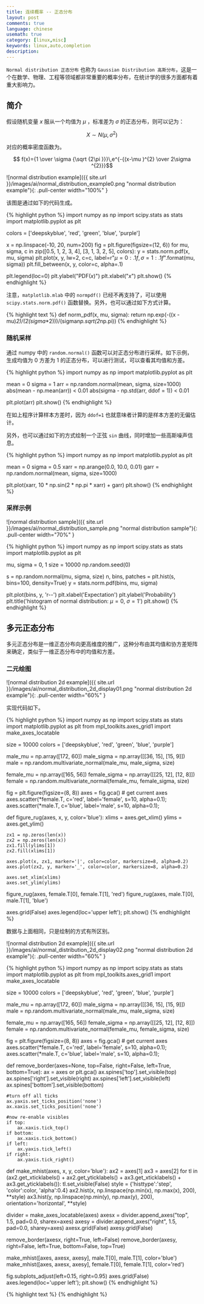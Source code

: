 ```yaml
---
title: 连续概率 -- 正态分布
layout: post
comments: true
language: chinese
usemath: true
category: [linux,misc]
keywords: linux,auto,completion
description:
---
```


`Normal distribution 正态分布` 也称为 `Gaussian Distribution 高斯分布`，这是一个在数学、物理、工程等领域都非常重要的概率分布，在统计学的很多方面都有着重大影响力。

<!-- more -->

## 简介

<!--
均值方差的推导
https://blog.csdn.net/su_jz/article/details/52579723
-->

假设随机变量 $x$ 服从一个均值为 $\mu$ ，标准差为 $\sigma$ 的正态分布，则可以记为：

$$X\sim N(\mu ,\sigma ^{2})$$

对应的概率密度函数为。

$$ f(x)={1 \over \sigma {\sqrt {2\pi }}}\,e^{-{(x-\mu )^{2} \over 2\sigma ^{2}}}$$

![normal distribution example]({{ site.url }}/images/ai/normal_distribution_example0.png "normal distribution example"){: .pull-center width="100%" }

该图是通过如下的代码生成。

{% highlight python %}
import numpy as np
import scipy.stats as stats
import matplotlib.pyplot as plt

colors = ['deepskyblue', 'red', 'green', 'blue', 'purple']

x = np.linspace(-10, 20, num=200)
fig = plt.figure(figsize=(12, 6))
for mu, sigma, c in zip([0.5, 1, 2, 3, 4], [3, 1, 3, 2, 5], colors):
	y = stats.norm.pdf(x, mu, sigma)
	plt.plot(x, y, lw=2, c=c, label=r"$\mu={0:.1f}, \sigma={1:.1f}$".format(mu, sigma))
	plt.fill_between(x, y, color=c, alpha=.1)

plt.legend(loc=0)
plt.ylabel("PDF($x$)")
plt.xlabel("$x$")
plt.show()
{% endhighlight %}

注意，`matplotlib.mlab` 中的 `normpdf()` 已经不再支持了，可以使用 `scipy.stats.norm.pdf()` 函数替换。另外，也可以通过如下方式计算。

{% highlight text %}
def norm_pdf(x, mu, sigma):
    return np.exp(-((x - mu)**2)/(2*(sigma**2)))/(sigma*np.sqrt(2*np.pi))
{% endhighlight %}

### 随机采样

通过 numpy 中的 `random.normal()` 函数可以对正态分布进行采样。如下示例，生成均值为 0 方差为 1 的正态分布，可以进行测试，可以查看其均值和方差。

{% highlight python %}
import numpy as np
import matplotlib.pyplot as plt

mean = 0
sigma = 1
arr = np.random.normal(mean, sigma, size=1000)
abs(mean - np.mean(arr)) < 0.01
abs(sigma - np.std(arr, ddof = 1)) < 0.01

plt.plot(arr)
plt.show()
{% endhighlight %}

在如上程序计算样本方差时，因为 `ddof=1` 也就意味者计算的是样本方差的无偏估计。

另外，也可以通过如下的方式绘制一个正弦 `sin` 曲线，同时增加一些高斯噪声信息。

{% highlight python %}
import numpy as np
import matplotlib.pyplot as plt

mean = 0
sigma = 0.5
xarr = np.arange(0.0, 10.0, 0.01)
garr = np.random.normal(mean, sigma, size=1000)

plt.plot(xarr, 10 * np.sin(2 * np.pi * xarr) + garr)
plt.show()
{% endhighlight %}

<!--
## 误差(Error) VS. 残差(Residual)

* 误差是指样本对母本(无法观察到的)均值及真实值的均值的偏离。
* 残差则是指样本和观察值(样本总体)或回归值(拟合)的差额。 

## 白噪声

要求时序序列是 独立同分布(Independent and Identically Distributed) 且其均值为 0，如果符合高斯分布，那么就是高斯白噪声。
-->

### 采样示例

![normal distribution sample]({{ site.url }}/images/ai/normal_distribution_sample.png "normal distribution sample"){: .pull-center width="70%" }

{% highlight python %}
import numpy as np
import scipy.stats as stats
import matplotlib.pyplot as plt

mu, sigma = 0, 1
size = 10000
np.random.seed(0)

s = np.random.normal(mu, sigma, size)
n, bins, patches = plt.hist(s, bins=100, density=True)
y = stats.norm.pdf(bins, mu, sigma)

plt.plot(bins, y, 'r--')
plt.xlabel('Expectation')
plt.ylabel('Probability')
plt.title('histogram of normal distribution: $\mu = 0$, $\sigma=1$')
plt.show()
{% endhighlight %}

## 多元正态分布

多元正态分布是一维正态分布向更高维度的推广，这种分布由其均值和协方差矩阵来确定，类似于一维正态分布中的均值和方差。

### 二元绘图

![normal distribution 2d example]({{ site.url }}/images/ai/normal_distribution_2d_display01.png "normal distribution 2d example"){: .pull-center width="60%" }

实现代码如下。

{% highlight python %}
import numpy as np
import scipy.stats as stats
import matplotlib.pyplot as plt
from mpl_toolkits.axes_grid1 import make_axes_locatable

size = 10000
colors = ['deepskyblue', 'red', 'green', 'blue', 'purple']

male_mu = np.array([172, 60])
male_sigma = np.array([[36, 15], [15, 9]])
male = np.random.multivariate_normal(male_mu, male_sigma, size)

female_mu = np.array([165, 56])
female_sigma = np.array([[25, 12], [12, 8]])
female = np.random.multivariate_normal(female_mu, female_sigma, size)

fig = plt.figure(figsize=(8, 8))
axes = fig.gca()  # get current axes
axes.scatter(*female.T, c='red', label='female', s=10, alpha=0.1);
axes.scatter(*male.T, c='blue', label='male', s=10, alpha=0.1);

def figure_rug(axes, x, y, color='blue'):
	xlims = axes.get_xlim()
	ylims = axes.get_ylim()

	zx1 = np.zeros(len(x))
	zx2 = np.zeros(len(x))
	zx1.fill(ylims[1])
	zx2.fill(xlims[1])

	axes.plot(x, zx1, marker='|', color=color, markersize=8, alpha=0.2)
	axes.plot(zx2, y, marker='_', color=color, markersize=8, alpha=0.2)

	axes.set_xlim(xlims)
	axes.set_ylim(ylims)

figure_rug(axes, female.T[0], female.T[1], 'red')
figure_rug(axes, male.T[0], male.T[1], 'blue')

axes.grid(False)
axes.legend(loc='upper left');
plt.show()
{% endhighlight %}

数据与上面相同，只是绘制的方式有所区别。

![normal distribution 2d example]({{ site.url }}/images/ai/normal_distribution_2d_display02.png "normal distribution 2d example"){: .pull-center width="60%" }

{% highlight python %}
import numpy as np
import scipy.stats as stats
import matplotlib.pyplot as plt
from mpl_toolkits.axes_grid1 import make_axes_locatable

size = 10000
colors = ['deepskyblue', 'red', 'green', 'blue', 'purple']

male_mu = np.array([172, 60])
male_sigma = np.array([[36, 15], [15, 9]])
male = np.random.multivariate_normal(male_mu, male_sigma, size)

female_mu = np.array([165, 56])
female_sigma = np.array([[25, 12], [12, 8]])
female = np.random.multivariate_normal(female_mu, female_sigma, size)

fig = plt.figure(figsize=(8, 8))
axes = fig.gca()  # get current axes
axes.scatter(*female.T, c='red', label='female', s=10, alpha=0.1);
axes.scatter(*male.T, c='blue', label='male', s=10, alpha=0.1);

def remove_border(axes=None, top=False, right=False, left=True, bottom=True):
	ax = axes or plt.gca()
	ax.spines['top'].set_visible(top)
	ax.spines['right'].set_visible(right)
	ax.spines['left'].set_visible(left)
	ax.spines['bottom'].set_visible(bottom)
	
	#turn off all ticks
	ax.yaxis.set_ticks_position('none')
	ax.xaxis.set_ticks_position('none')
	
	#now re-enable visibles
	if top:
		ax.xaxis.tick_top()
	if bottom:
		ax.xaxis.tick_bottom()
	if left:
		ax.yaxis.tick_left()
	if right:
		ax.yaxis.tick_right()
def make_mhist(axes, x, y, color='blue'):
	ax2 = axes[1]
	ax3 = axes[2]
	for tl in (ax2.get_xticklabels() + ax2.get_yticklabels() +
			ax3.get_xticklabels() + ax3.get_yticklabels()):
		tl.set_visible(False)
	style = {'histtype':'step', 'color':color, 'alpha':0.4}
	ax2.hist(x, np.linspace(np.min(x), np.max(x), 200), **style)
	ax3.hist(y, np.linspace(np.min(y), np.max(y), 200), orientation='horizontal', **style)

divider = make_axes_locatable(axes)
axesx = divider.append_axes("top", 1.5, pad=0.0, sharex=axes)
axesy = divider.append_axes("right", 1.5, pad=0.0, sharey=axes)
axesx.grid(False)
axesy.grid(False)

remove_border(axesx, right=True, left=False)
remove_border(axesy, right=False, left=True, bottom=False, top=True)

make_mhist([axes, axesx, axesy], male.T[0], male.T[1], color='blue')
make_mhist([axes, axesx, axesy], female.T[0], female.T[1], color='red')

fig.subplots_adjust(left=0.15, right=0.95)
axes.grid(False)
axes.legend(loc='upper left');
plt.show()
{% endhighlight %}

<!--
https://zhuanlan.zhihu.com/p/36982945
https://zhuanlan.zhihu.com/p/36522776

https://zhuanlan.zhihu.com/p/44860862
https://zhuanlan.zhihu.com/p/32315762
https://zhuanlan.zhihu.com/p/58987388

-->

{% highlight text %}
{% endhighlight %}
